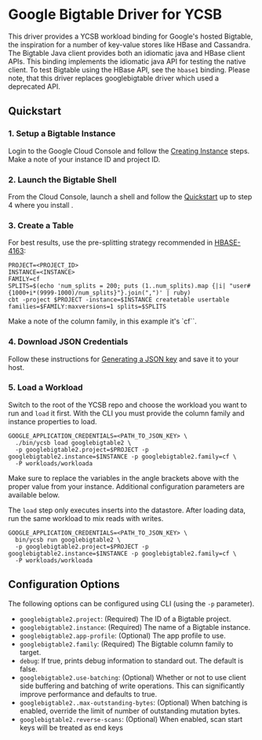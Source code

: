 <!--
Copyright (c) 2024 YCSB contributors. All rights reserved.

Licensed under the Apache License, Version 2.0 (the "License"); you
may not use this file except in compliance with the License. You
may obtain a copy of the License at

http://www.apache.org/licenses/LICENSE-2.0

Unless required by applicable law or agreed to in writing, software
distributed under the License is distributed on an "AS IS" BASIS,
WITHOUT WARRANTIES OR CONDITIONS OF ANY KIND, either express or
implied. See the License for the specific language governing
permissions and limitations under the License. See accompanying
LICENSE file.
-->

# Google Bigtable  Driver for YCSB

This driver provides a YCSB workload binding for Google's hosted Bigtable, the inspiration for a number of key-value stores like HBase and Cassandra. The Bigtable Java client provides both an idiomatic java and HBase client APIs. This binding implements the idiomatic java API for testing the native client. To test Bigtable using the HBase API, see the `hbase1` binding.
Please note, that this driver replaces googlebigtable driver which used a deprecated API.

## Quickstart

### 1. Setup a Bigtable Instance

Login to the Google Cloud Console and follow the [Creating Instance](https://cloud.google.com/bigtable/docs/creating-instance) steps. Make a note of your instance ID and project ID.

### 2. Launch the Bigtable Shell

From the Cloud Console, launch a shell and follow the [Quickstart](https://cloud.google.com/bigtable/docs/quickstart) up to step 4 where you install .

### 3. Create a Table

For best results, use the pre-splitting strategy recommended in [HBASE-4163](https://issues.apache.org/jira/browse/HBASE-4163):

```
PROJECT=<PROJECT_ID>
INSTANCE=<INSTANCE>
FAMILY=cf
SPLITS=$(echo 'num_splits = 200; puts (1..num_splits).map {|i| "user#{1000+i*(9999-1000)/num_splits}"}.join(",")' | ruby)
cbt -project $PROJECT -instance=$INSTANCE createtable usertable families=$FAMILY:maxversions=1 splits=$SPLITS
```

Make a note of the column family, in this example it's `cf``.

### 4. Download JSON Credentials

Follow these instructions for [Generating a JSON key](https://cloud.google.com/bigtable/docs/installing-hbase-shell#service-account) and save it to your host.

### 5. Load a Workload

Switch to the root of the YCSB repo and choose the workload you want to run and `load` it first. With the CLI you must provide the column family and instance properties to load.

```
GOOGLE_APPLICATION_CREDENTIALS=<PATH_TO_JSON_KEY> \
  ./bin/ycsb load googlebigtable2 \
  -p googlebigtable2.project=$PROJECT -p googlebigtable2.instance=$INSTANCE -p googlebigtable2.family=cf \
  -P workloads/workloada

```

Make sure to replace the variables in the angle brackets above with the proper value from your instance. Additional configuration parameters are available below.

The `load` step only executes inserts into the datastore. After loading data, run the same workload to mix reads with writes.

```
GOOGLE_APPLICATION_CREDENTIALS=<PATH_TO_JSON_KEY> \
  bin/ycsb run googlebigtable2 \
  -p googlebigtable2.project=$PROJECT -p googlebigtable2.instance=$INSTANCE -p googlebigtable2.family=cf \
  -P workloads/workloada

```

## Configuration Options

The following options can be configured using CLI (using the `-p` parameter).

* `googlebigtable2.project`: (Required) The ID of a Bigtable project.
* `googlebigtable2.instance`: (Required) The name of a Bigtable instance.
* `googlebigtable2.app-profile`: (Optional) The app profile to use.
* `googlebigtable2.family`: (Required) The Bigtable column family to target.
* `debug`: If true, prints debug information to standard out. The default is false.
* `googlebigtable2.use-batching`: (Optional) Whether or not to use client side buffering and batching of write operations. This can significantly improve performance and defaults to true.
* `googlebigtable2..max-outstanding-bytes`: (Optional) When batching is enabled, override the limit of number of outstanding mutation bytes.
* `googlebigtable2.reverse-scans`: (Optional) When enabled, scan start keys will be treated as end keys
